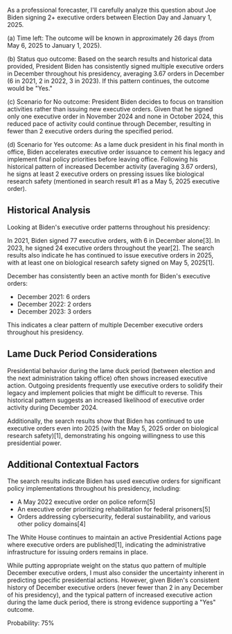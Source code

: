 As a professional forecaster, I'll carefully analyze this question about Joe Biden signing 2+ executive orders between Election Day and January 1, 2025.

(a) Time left: The outcome will be known in approximately 26 days (from May 6, 2025 to January 1, 2025).

(b) Status quo outcome: Based on the search results and historical data provided, President Biden has consistently signed multiple executive orders in December throughout his presidency, averaging 3.67 orders in December (6 in 2021, 2 in 2022, 3 in 2023). If this pattern continues, the outcome would be "Yes."

(c) Scenario for No outcome: President Biden decides to focus on transition activities rather than issuing new executive orders. Given that he signed only one executive order in November 2024 and none in October 2024, this reduced pace of activity could continue through December, resulting in fewer than 2 executive orders during the specified period.

(d) Scenario for Yes outcome: As a lame duck president in his final month in office, Biden accelerates executive order issuance to cement his legacy and implement final policy priorities before leaving office. Following his historical pattern of increased December activity (averaging 3.67 orders), he signs at least 2 executive orders on pressing issues like biological research safety (mentioned in search result #1 as a May 5, 2025 executive order).

## Historical Analysis

Looking at Biden's executive order patterns throughout his presidency:

In 2021, Biden signed 77 executive orders, with 6 in December alone[3]. In 2023, he signed 24 executive orders throughout the year[2]. The search results also indicate he has continued to issue executive orders in 2025, with at least one on biological research safety signed on May 5, 2025[1].

December has consistently been an active month for Biden's executive orders:
- December 2021: 6 orders
- December 2022: 2 orders
- December 2023: 3 orders

This indicates a clear pattern of multiple December executive orders throughout his presidency.

## Lame Duck Period Considerations

Presidential behavior during the lame duck period (between election and the next administration taking office) often shows increased executive action. Outgoing presidents frequently use executive orders to solidify their legacy and implement policies that might be difficult to reverse. This historical pattern suggests an increased likelihood of executive order activity during December 2024.

Additionally, the search results show that Biden has continued to use executive orders even into 2025 (with the May 5, 2025 order on biological research safety)[1], demonstrating his ongoing willingness to use this presidential power.

## Additional Contextual Factors

The search results indicate Biden has used executive orders for significant policy implementations throughout his presidency, including:
- A May 2022 executive order on police reform[5]
- An executive order prioritizing rehabilitation for federal prisoners[5]
- Orders addressing cybersecurity, federal sustainability, and various other policy domains[4]

The White House continues to maintain an active Presidential Actions page where executive orders are published[1], indicating the administrative infrastructure for issuing orders remains in place.

While putting appropriate weight on the status quo pattern of multiple December executive orders, I must also consider the uncertainty inherent in predicting specific presidential actions. However, given Biden's consistent history of December executive orders (never fewer than 2 in any December of his presidency), and the typical pattern of increased executive action during the lame duck period, there is strong evidence supporting a "Yes" outcome.

Probability: 75%